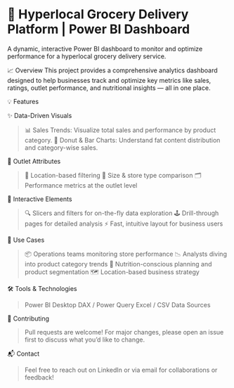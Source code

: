 # 🛒 Hyperlocal Grocery Delivery Platform | Power BI Dashboard


A dynamic, interactive Power BI dashboard to monitor and optimize performance for a hyperlocal grocery delivery service.

📈 Overview
This project provides a comprehensive analytics dashboard designed to help businesses track and optimize key metrics like sales, ratings, outlet performance, and nutritional insights — all in one place.

💡 Features

✨ Data-Driven Visuals

>📊 Sales Trends: Visualize total sales and performance by product category.
>🍩 Donut & Bar Charts: Understand fat content distribution and category-wise sales.

🏪 Outlet Attributes

>🧭 Location-based filtering
>📐 Size & store type comparison
>🗂️ Performance metrics at the outlet level

🧩 Interactive Elements

>🔍 Slicers and filters for on-the-fly data exploration
>🕹️ Drill-through pages for detailed analysis
>⚡ Fast, intuitive layout for business users

📌 Use Cases
>📦 Operations teams monitoring store performance
>📉 Analysts diving into product category trends
>🍎 Nutrition-conscious planning and product segmentation
>🗺️ Location-based business strategy

🛠️ Tools & Technologies
>Power BI Desktop
>DAX / Power Query
>Excel / CSV Data Sources

🤝 Contributing
>Pull requests are welcome! For major changes, please open an issue first to discuss what you’d like to change.

📬 Contact
>Feel free to reach out on LinkedIn or via email for collaborations or feedback!
